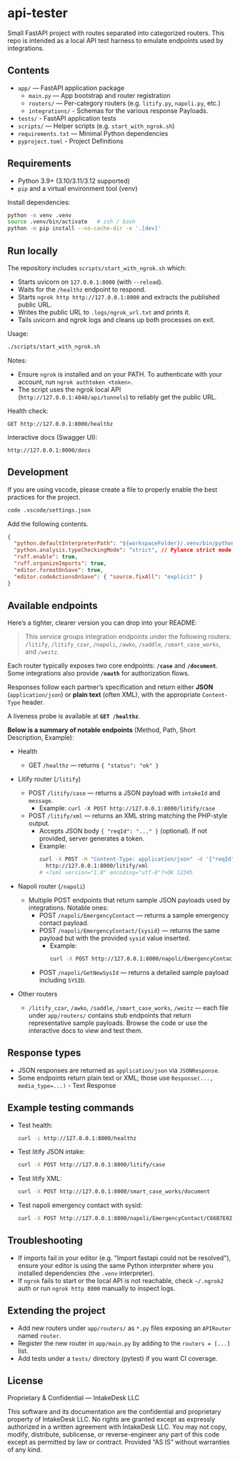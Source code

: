 # api-tester

Small FastAPI project with routes separated into categorized routers. This repo is intended as a local API test harness to emulate endpoints used by integrations.

## Contents

- `app/` — FastAPI application package
  - `main.py` — App bootstrap and router registration
  - `routers/` — Per-category routers (e.g. `litify.py`, `napoli.py`, etc.)
  - `integrations/` - Schemas for the various response Payloads.
- `tests/` - FastAPI application tests
- `scripts/` — Helper scripts (e.g. `start_with_ngrok.sh`)
- `requirements.txt` — Minimal Python dependencies
- `pyproject.toml` - Project Definitions

## Requirements

- Python 3.9+ (3.10/3.11/3.12 supported)
- `pip` and a virtual environment tool (venv)

Install dependencies:

```bash
python -m venv .venv
source .venv/bin/activate   # zsh / bash
python -m pip install --no-cache-dir -e '.[dev]'
```

## Run locally

The repository includes `scripts/start_with_ngrok.sh` which:

- Starts uvicorn on `127.0.0.1:8000` (with `--reload`).
- Waits for the `/healthz` endpoint to respond.
- Starts `ngrok http http://127.0.0.1:8000` and extracts the published public URL.
- Writes the public URL to `.logs/ngrok_url.txt` and prints it.
- Tails uvicorn and ngrok logs and cleans up both processes on exit.

Usage:

```bash
./scripts/start_with_ngrok.sh
```

Notes:

- Ensure `ngrok` is installed and on your PATH. To authenticate with your account, run `ngrok authtoken <token>`.
- The script uses the ngrok local API (`http://127.0.0.1:4040/api/tunnels`) to reliably get the public URL.

Health check:

```
GET http://127.0.0.1:8000/healthz
```

Interactive docs (Swagger UI):

```
http://127.0.0.1:8000/docs
```

## Development

If you are using vscode, please create a file to properly enable the best practices for the project.

```bash
code .vscode/settings.json
```

Add the following contents.

```json
{
  "python.defaultInterpreterPath": "${workspaceFolder}/.venv/bin/python",
  "python.analysis.typeCheckingMode": "strict", // Pylance strict mode
  "ruff.enable": true,
  "ruff.organizeImports": true,
  "editor.formatOnSave": true,
  "editor.codeActionsOnSave": { "source.fixAll": "explicit" }
}
```

## Available endpoints

Here’s a tighter, clearer version you can drop into your README:

> This service groups integration endpoints under the following routers: `/litify`, `/litify_czar`, `/napoli`, `/awko`, `/saddle`, `/smart_case_works`, and `/weitz`.

Each router typically exposes two core endpoints: **`/case`** and **`/document`**. Some integrations also provide **`/oauth`** for authorization flows.

Responses follow each partner’s specification and return either **JSON** (`application/json`) or **plain text** (often XML), with the appropriate `Content-Type` header.

A liveness probe is available at **`GET /healthz`**.

**Below is a summary of notable endpoints** (Method, Path, Short Description, Example):

- Health

  - GET `/healthz` — returns `{ "status": "ok" }`

- Litify router (`/litify`)

  - POST `/litify/case` — returns a JSON payload with `intakeId` and `message`.
    - Example: `curl -X POST http://127.0.0.1:8000/litify/case`
  - POST `/litify/xml` — returns an XML string matching the PHP-style output.
    - Accepts JSON body `{ "reqId": "..." }` (optional). If not provided, server generates a token.
    - Example:
      ```bash
      curl -X POST -H "Content-Type: application/json" -d '{"reqId": "12345"}' \
      	http://127.0.0.1:8000/litify/xml
      # <?xml version="1.0" encoding="utf-8"?>OK 12345
      ```

- Napoli router (`/napoli`)

  - Multiple POST endpoints that return sample JSON payloads used by integrations. Notable ones:
    - POST `/napoli/EmergencyContact` — returns a sample emergency contact payload.
    - POST `/napoli/EmergencyContact/{sysid}` — returns the same payload but with the provided `sysid` value inserted.
      - Example:
        ```bash
        curl -X POST http://127.0.0.1:8000/napoli/EmergencyContact/C66B7E02D466ACF4
        ```
    - POST `/napoli/GetNewSysId` — returns a detailed sample payload including `SYSID`.

- Other routers
  - `/litify_czar`, `/awko`, `/saddle`, `/smart_case_works`, `/weitz` — each file under `app/routers/` contains stub endpoints that return representative sample payloads. Browse the code or use the interactive docs to view and test them.

## Response types

- JSON responses are returned as `application/json` via `JSONResponse`.
- Some endpoints return plain text or XML; those use `Response(..., media_type=...)` - Text Response

## Example testing commands

- Test health:

  ```bash
  curl -i http://127.0.0.1:8000/healthz
  ```

- Test litify JSON intake:

  ```bash
  curl -X POST http://127.0.0.1:8000/litify/case
  ```

- Test litify XML:

  ```bash
  curl -X POST http://127.0.0.1:8000/smart_case_works/document
  ```

- Test napoli emergency contact with sysid:
  ```bash
  curl -X POST http://127.0.0.1:8000/napoli/EmergencyContact/C66B7E02D466ACF4
  ```

## Troubleshooting

- If imports fail in your editor (e.g. "Import fastapi could not be resolved"), ensure your editor is using the same Python interpreter where you installed dependencies (the `.venv` interpreter).
- If `ngrok` fails to start or the local API is not reachable, check `~/.ngrok2` auth or run `ngrok http 8000` manually to inspect logs.

## Extending the project

- Add new routers under `app/routers/` as `*.py` files exposing an `APIRouter` named `router`.
- Register the new router in `app/main.py` by adding to the `routers = [...]` list.
- Add tests under a `tests/` directory (pytest) if you want CI coverage.

## License

Proprietary & Confidential — IntakeDesk LLC

This software and its documentation are the confidential and proprietary property of IntakeDesk LLC.
No rights are granted except as expressly authorized in a written agreement with IntakeDesk LLC.
You may not copy, modify, distribute, sublicense, or reverse-engineer any part of this code
except as permitted by law or contract. Provided “AS IS” without warranties of any kind.
